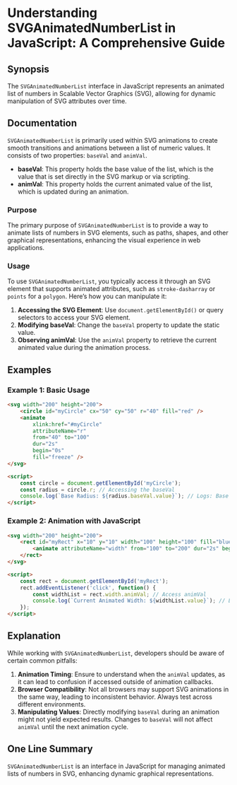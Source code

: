 <!--
Meta Description: # Understanding SVGAnimatedNumberList in JavaScript: A Comprehensive Guide ## Synopsis The `SVGAnimatedNumberList` interface in JavaScript represents ...
Meta Keywords: svg, baseval, animval, svganimatednumberlist, value
-->

# Understanding SVGAnimatedNumberList in JavaScript: A Comprehensive Guide

## Synopsis
The `SVGAnimatedNumberList` interface in JavaScript represents an animated list of numbers in Scalable Vector Graphics (SVG), allowing for dynamic manipulation of SVG attributes over time.

## Documentation
`SVGAnimatedNumberList` is primarily used within SVG animations to create smooth transitions and animations between a list of numeric values. It consists of two properties: `baseVal` and `animVal`. 

- **baseVal**: This property holds the base value of the list, which is the value that is set directly in the SVG markup or via scripting.
- **animVal**: This property holds the current animated value of the list, which is updated during an animation.

### Purpose
The primary purpose of `SVGAnimatedNumberList` is to provide a way to animate lists of numbers in SVG elements, such as paths, shapes, and other graphical representations, enhancing the visual experience in web applications.

### Usage
To use `SVGAnimatedNumberList`, you typically access it through an SVG element that supports animated attributes, such as `stroke-dasharray` or `points` for a `polygon`. Here’s how you can manipulate it:

1. **Accessing the SVG Element**: Use `document.getElementById()` or query selectors to access your SVG element.
2. **Modifying baseVal**: Change the `baseVal` property to update the static value.
3. **Observing animVal**: Use the `animVal` property to retrieve the current animated value during the animation process.

## Examples

### Example 1: Basic Usage
```html
<svg width="200" height="200">
    <circle id="myCircle" cx="50" cy="50" r="40" fill="red" />
    <animate 
        xlink:href="#myCircle" 
        attributeName="r" 
        from="40" to="100" 
        dur="2s" 
        begin="0s" 
        fill="freeze" />
</svg>

<script>
    const circle = document.getElementById('myCircle');
    const radius = circle.r; // Accessing the baseVal
    console.log(`Base Radius: ${radius.baseVal.value}`); // Logs: Base Radius: 40
</script>
```

### Example 2: Animation with JavaScript
```html
<svg width="200" height="200">
    <rect id="myRect" x="10" y="10" width="100" height="100" fill="blue">
        <animate attributeName="width" from="100" to="200" dur="2s" begin="0s" fill="freeze" />
    </rect>
</svg>

<script>
    const rect = document.getElementById('myRect');
    rect.addEventListener('click', function() {
        const widthList = rect.width.animVal; // Access animVal
        console.log(`Current Animated Width: ${widthList.value}`); // Logs current width
    });
</script>
```

## Explanation
While working with `SVGAnimatedNumberList`, developers should be aware of certain common pitfalls:

1. **Animation Timing**: Ensure to understand when the `animVal` updates, as it can lead to confusion if accessed outside of animation callbacks.
2. **Browser Compatibility**: Not all browsers may support SVG animations in the same way, leading to inconsistent behavior. Always test across different environments.
3. **Manipulating Values**: Directly modifying `baseVal` during an animation might not yield expected results. Changes to `baseVal` will not affect `animVal` until the next animation cycle.

## One Line Summary
`SVGAnimatedNumberList` is an interface in JavaScript for managing animated lists of numbers in SVG, enhancing dynamic graphical representations.
